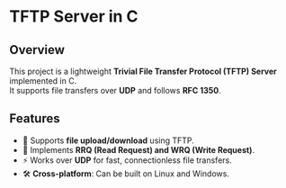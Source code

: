 # TFTP Server in C

## Overview
This project is a lightweight **Trivial File Transfer Protocol (TFTP) Server** implemented in C.  
It supports file transfers over **UDP** and follows **RFC 1350**.

## Features
- 📁 Supports **file upload/download** using TFTP.
- 🔄 Implements **RRQ (Read Request) and WRQ (Write Request)**.
- ⚡ Works over **UDP** for fast, connectionless file transfers.
- 🛠️ **Cross-platform**: Can be built on Linux and Windows.

